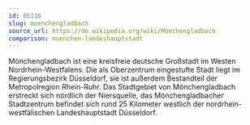 ```yaml
---
id: 05116
slug: moenchengladbach
source_url: https://de.wikipedia.org/wiki/Mönchengladbach
comparison: muenchen-landeshauptstadt
---
```


Mönchengladbach ist eine kreisfreie deutsche Großstadt im Westen Nordrhein-Westfalens. Die als Oberzentrum eingestufte Stadt liegt im Regierungsbezirk Düsseldorf, sie ist außerdem Bestandteil der Metropolregion Rhein-Ruhr. Das Stadtgebiet von Mönchengladbach erstreckt sich nördlich der Niersquelle, das Mönchengladbacher Stadtzentrum befindet sich rund 25 Kilometer westlich der nordrhein-westfälischen Landeshauptstadt Düsseldorf.
